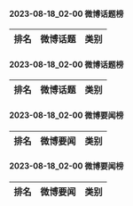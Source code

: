 #### 2023-08-18_02-00  微博话题榜

| 排名 | 微博话题 | 类别 |
| --- | --- | --- |
#### 2023-08-18_02-00  微博话题榜

| 排名 | 微博话题 | 类别 |
| --- | --- | --- |
#### 2023-08-18_02-00  微博要闻榜

| 排名 | 微博要闻 | 类别 |
| --- | --- | --- |
#### 2023-08-18_02-00  微博要闻榜

| 排名 | 微博要闻 | 类别 |
| --- | --- | --- |
